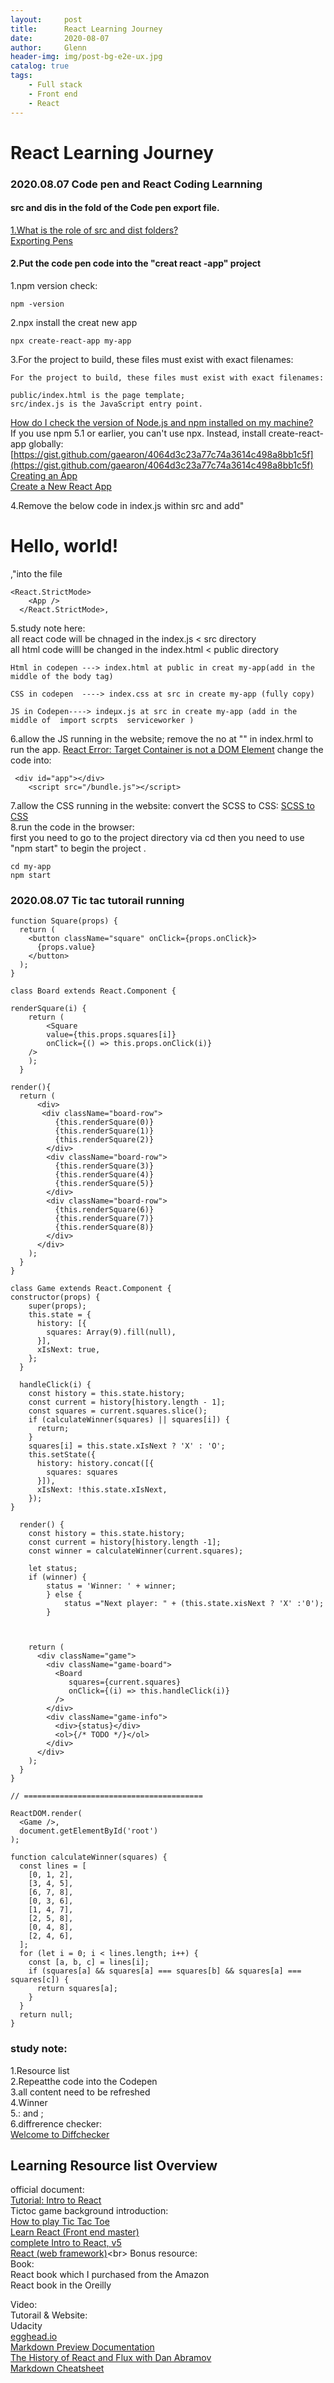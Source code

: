 ```yaml
---
layout:     post
title:      React Learning Journey
date:       2020-08-07
author:     Glenn
header-img: img/post-bg-e2e-ux.jpg
catalog: true
tags:
    - Full stack
    - Front end
    - React
---
```

# React Learning Journey

### 2020.08.07 Code pen and React Coding Learnning

#### src and dis in the fold of the Code pen export file.


[1.What is the role of src and dist folders?](https://stackoverflow.com/questions/23730882/what-is-the-role-of-src-and-dist-folders)<br>
[Exporting Pens](https://blog.codepen.io/documentation/exporting-pens/)

#### 2.Put the code pen code into the "creat react -app" project
1.npm version check:
```
npm -version
```
2.npx install the creat new app
```
npx create-react-app my-app
```
3.For the project to build, these files must exist with exact filenames:

[](https://create-react-app.dev/docs/folder-structure)
```
For the project to build, these files must exist with exact filenames:

public/index.html is the page template;
src/index.js is the JavaScript entry point.
```
[How do I check the version of Node.js and npm installed on my machine?](https://www.quora.com/How-do-I-check-the-version-of-Node-js-and-npm-installed-on-my-machine)<br>
If you use npm 5.1 or earlier, you can't use npx. Instead, install create-react-app globally:
[https://gist.github.com/gaearon/4064d3c23a77c74a3614c498a8bb1c5f](https://gist.github.com/gaearon/4064d3c23a77c74a3614c498a8bb1c5f)<br>
[Creating an App](https://github.com/facebook/create-react-app)<br>
[Create a New React App](https://reactjs.org/docs/create-a-new-react-app.html)<br>

4.Remove the below code in index.js within src and add"<h1>Hello, world!</h1>,"into the file
```
<React.StrictMode>
    <App />
  </React.StrictMode>,
```


5.study note here:  
all react code will be chnaged in the index.js < src directory<br>
all html code willl be changed in the index.html < public directory<br>
```
Html in codepen ---> index.html at public in creat my-app(add in the middle of the body tag)

CSS in codepen  ----> index.css at src in create my-app (fully copy)

JS in Codepen----> indeµx.js at src in create my-app (add in the middle of  import scrpts  serviceworker )
```



6.allow the JS running in the website;
remove the no at "<script>You need to enable JavaScript to run this app.</script>" in index.hrml to run the app.
[React Error: Target Container is not a DOM Element](https://stackoverflow.com/questions/26416334/react-error-target-container-is-not-a-dom-element/35234369)
change the code into:
```
 <div id="app"></div>
    <script src="/bundle.js"></script>
```
7.allow the CSS running in the website:
convert the SCSS to CSS:
[SCSS to CSS](https://jsonformatter.org/scss-to-css)  
8.run the code in the browser:  
first you need to go to the project directory via cd then you need to use "npm start" to begin the project .
```
cd my-app
npm start
```  
### 2020.08.07 Tic tac tutorail running
```
function Square(props) {
  return (
    <button className="square" onClick={props.onClick}>
      {props.value}
    </button>
  );
}

class Board extends React.Component {

renderSquare(i) {
    return (
    	<Square 
    	value={this.props.squares[i]} 
        onClick={() => this.props.onClick(i)}
    />
    );
  }

render(){ 
  return (
      <div>
       <div className="board-row">
          {this.renderSquare(0)}
          {this.renderSquare(1)}
          {this.renderSquare(2)}
        </div>
        <div className="board-row">
          {this.renderSquare(3)}
          {this.renderSquare(4)}
          {this.renderSquare(5)}
        </div>
        <div className="board-row">
          {this.renderSquare(6)}
          {this.renderSquare(7)}
          {this.renderSquare(8)}
        </div>
      </div>
    );
  }
}

class Game extends React.Component {
constructor(props) {
    super(props);
    this.state = {
      history: [{
        squares: Array(9).fill(null),
      }],
      xIsNext: true,
    };
  }

  handleClick(i) {
    const history = this.state.history;
    const current = history[history.length - 1];
    const squares = current.squares.slice();
    if (calculateWinner(squares) || squares[i]) {
      return;
    }
    squares[i] = this.state.xIsNext ? 'X' : 'O';
    this.setState({
      history: history.concat([{
        squares: squares
      }]),
      xIsNext: !this.state.xIsNext,
    });
}

  render() {
    const history = this.state.history;
    const current = history[history.length -1];
    const winner = calculateWinner(current.squares);

    let status;
    if (winner) {
    	status = 'Winner: ' + winner;
    	} else {
    		status ="Next player: " + (this.state.xisNext ? 'X' :'0');
    	}



    return (
      <div className="game">
        <div className="game-board">
          <Board 
             squares={current.squares}
             onClick={(i) => this.handleClick(i)}
          />
        </div>
        <div className="game-info">
          <div>{status}</div>
          <ol>{/* TODO */}</ol>
        </div>
      </div>
    );
  }
}

// ========================================

ReactDOM.render(
  <Game />,
  document.getElementById('root')
);

function calculateWinner(squares) {
  const lines = [
    [0, 1, 2],
    [3, 4, 5],
    [6, 7, 8],
    [0, 3, 6],
    [1, 4, 7],
    [2, 5, 8],
    [0, 4, 8],
    [2, 4, 6],
  ];
  for (let i = 0; i < lines.length; i++) {
    const [a, b, c] = lines[i];
    if (squares[a] && squares[a] === squares[b] && squares[a] === squares[c]) {
      return squares[a];
    }
  }
  return null;
}
```
### study  note:
1.Resource list<br>
2.Repeatthe code into the Codepen<br>
3.all content need to be refreshed<br>
4.Winner<br>
5.: and ;<br>
6.diffrerence checker:<br>
[Welcome to Diffchecker](https://www.diffchecker.com/)<br>


## Learning Resource list Overview
official document:<br>
[Tutorial: Intro to React](https://reactjs.org/tutorial/tutorial.html#completing-the-game)<br>
Tictoc game background introduction:<br>
[How to play Tic Tac Toe](https://www.youtube.com/watch?v=USEjXNCTvcc)<br>
[Learn React (Front end master)](https://frontendmasters.com/books/front-end-handbook/2018/learning/react.html)<br>
[complete Intro to React, v5](https://frontendmasters.com/courses/complete-react-v5/)<br>
[React (web framework)](https://en.wikipedia.org/wiki/React_(web_framework)#External_links)<br>
Bonus resource:  
Book:  
React book which I purchased from the Amazon  
React book in the Oreilly  

Video:  
Tutorail & Website:  
Udacity<br>
[egghead.io](https://egghead.io/)  
[Markdown Preview Documentation](https://facelessuser.github.io/MarkdownPreview/usage/)<br>
[The History of React and Flux with Dan Abramov](https://threedevsandamaybe.com/the-history-of-react-and-flux-with-dan-abramov/)<br>
[Markdown Cheatsheet](https://github.com/adam-p/markdown-here/wiki/Markdown-Cheatsheet#links)<br>
